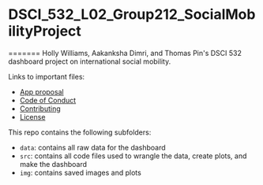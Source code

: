 # DSCI_532_L02_Group212_SocialMobilityProject

=======
Holly Williams, Aakanksha Dimri, and Thomas Pin's DSCI 532 dashboard project on international social mobility. 

Links to important files:
 - [App proposal](https://github.com/UBC-MDS/DSCI_532_L02_Group212_SocialMobilityProject/blob/master/proposal.md)
 - [Code of Conduct](https://github.com/UBC-MDS/DSCI_532_L02_Group212_SocialMobilityProject/blob/master/CODE_OF_CONDUCT.md)
 - [Contributing](https://github.com/UBC-MDS/DSCI_532_L02_Group212_SocialMobilityProject/blob/master/CONTRIBUTING.md)
 - [License](https://github.com/UBC-MDS/DSCI_532_L02_Group212_SocialMobilityProject/blob/master/LICENSE.md)

 This repo contains the following subfolders:
 - `data`: contains all raw data for the dashboard
 - `src`: contains all code files used to wrangle the data, create plots, and make the dashboard
 - `img`: contains saved images and plots
